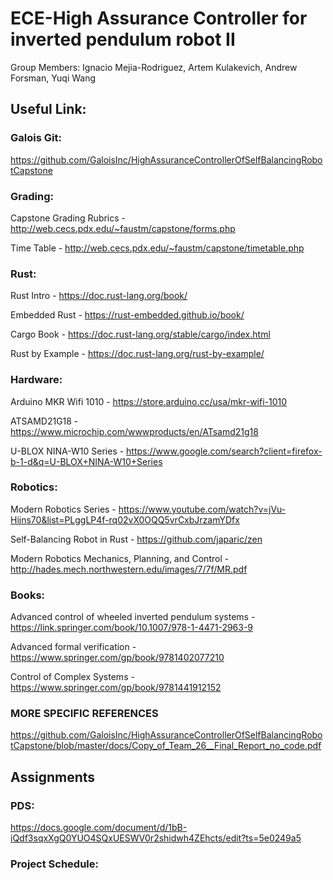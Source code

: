 # ECE-High Assurance Controller for inverted pendulum robot II
Group Members: 	Ignacio Mejia-Rodriguez, Artem Kulakevich, Andrew Forsman, Yuqi Wang

## Useful Link:

### Galois Git: 
https://github.com/GaloisInc/HighAssuranceControllerOfSelfBalancingRobotCapstone

### Grading:
Capstone Grading Rubrics - http://web.cecs.pdx.edu/~faustm/capstone/forms.php

Time Table - http://web.cecs.pdx.edu/~faustm/capstone/timetable.php

### Rust:
Rust Intro - https://doc.rust-lang.org/book/

Embedded Rust - https://rust-embedded.github.io/book/

Cargo Book - https://doc.rust-lang.org/stable/cargo/index.html

Rust by Example - https://doc.rust-lang.org/rust-by-example/

### Hardware:
Arduino MKR Wifi 1010 - https://store.arduino.cc/usa/mkr-wifi-1010

ATSAMD21G18 - https://www.microchip.com/wwwproducts/en/ATsamd21g18

U-BLOX NINA-W10 Series - https://www.google.com/search?client=firefox-b-1-d&q=U-BLOX+NINA-W10+Series

### Robotics:
Modern Robotics Series - https://www.youtube.com/watch?v=jVu-Hijns70&list=PLggLP4f-rq02vX0OQQ5vrCxbJrzamYDfx

Self-Balancing Robot in Rust - https://github.com/japaric/zen

Modern Robotics Mechanics, Planning, and Control - http://hades.mech.northwestern.edu/images/7/7f/MR.pdf

### Books:
Advanced control of wheeled inverted pendulum systems - https://link.springer.com/book/10.1007/978-1-4471-2963-9

Advanced formal verification - https://www.springer.com/gp/book/9781402077210

Control of Complex Systems - https://www.springer.com/gp/book/9781441912152

### MORE SPECIFIC REFERENCES

https://github.com/GaloisInc/HighAssuranceControllerOfSelfBalancingRobotCapstone/blob/master/docs/Copy_of_Team_26__Final_Report_no_code.pdf

## Assignments

### PDS:
https://docs.google.com/document/d/1bB-iQdf3sqxXgQ0YUO4SQxUESWV0r2shidwh4ZEhcts/edit?ts=5e0249a5

### Project Schedule:

### 
